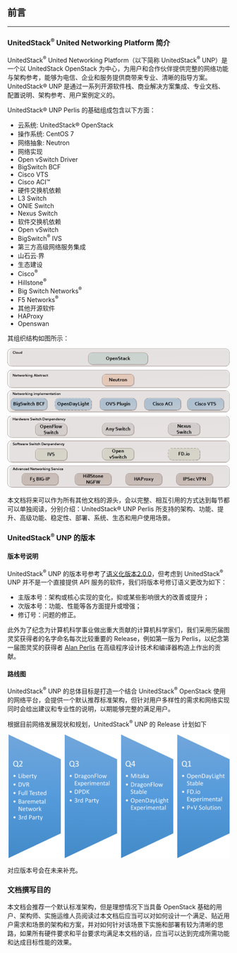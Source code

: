 ## 前言

---

### UnitedStack<sup>®</sup> United Networking Platform 简介

UnitedStack<sup>®</sup> United Networking Platform（以下简称 UnitedStack<sup>®</sup> UNP）是一个以 UnitedStack OpenStack 为中心，为用户和合作伙伴提供完整的网络功能与架构参考，能够为电信、企业和服务提供商带来专业、清晰的指导方案。UnitedStack® UNP 是通过一系列开源软件栈、商业解决方案集成、专业文档、配置说明、架构参考、用户案例定义的。

UnitedStack® UNP Perlis 的基础组成包含以下方面：
 - 云系统: UnitedStack® OpenStack
 - 操作系统: CentOS 7
 - 网络抽象: Neutron
 - 网络实现
  - Open vSwitch Driver
  - BigSwitch BCF
  - Cisco VTS
  - Cisco ACI™
 - 硬件交换机依赖
  - L3 Switch
  - ONIE Switch
  - Nexus Switch
 - 软件交换机依赖
  - Open vSwitch
  - BigSwitch<sup>®</sup> IVS
 - 第三方高级网络服务集成
  - 山石云∙界
 - 生态建设
  - Cisco<sup>®</sup>
  - Hillstone<sup>®</sup>
  - Big Switch Networks<sup>®</sup>
  - F5 Networks<sup>®</sup>
 - 其他开源软件
  - HAProxy
  - Openswan

其组织结构如图所示：

![unp_arch][1]

本文档将来可以作为所有其他文档的源头，会以完整、相互引用的方式达到每节都可以单独阅读，分别介绍：UnitedStack® UNP Perlis 所支持的架构、功能、提升、高级功能、稳定性、部署、系统、生态和用户使用场景。

### UnitedStack<sup>®</sup> UNP 的版本

#### 版本号说明

UnitedStack<sup>®</sup> UNP 的版本号参考了[语义化版本2.0.0](http://semver.org/lang/zh-CN/)，但考虑到 UnitedStack<sup>®</sup> UNP 并不是一个直接提供 API 服务的软件，我们将版本号修订语义更改为如下：
 - 主版本号：架构或核心实现的变化，抑或某些影响很大的改善或提升；
 - 次版本号：功能、性能等各方面提升或增强；
 - 修订号：问题的修正。

此外为了纪念为计算机科学事业做出重大贡献的计算机科学家们，我们采用历届图灵奖获得者的名字命名每次比较重要的 Release，例如第一版为 Perlis，以纪念第一届图灵奖的获得者 [Alan Perlis](https://en.wikipedia.org/wiki/Alan_Perlis)  在高级程序设计技术和编译器构造上作出的贡献。

#### 路线图

UnitedStack<sup>®</sup> UNP 的总体目标是打造一个结合 UnitedStack<sup>®</sup> OpenStack 使用的网络平台，会提供一个默认推荐标准架构，但针对用户多样性的需求和网络实现同时会给出建议和专业性的说明，以期能够完整的满足用户。

 根据目前网络发展现状和规划，UnitedStack<sup>®</sup> UNP 的 Release 计划如下
 
![plan][2]

对应版本号会在未来补充。


### 文档撰写目的

本文档会推荐一个默认标准架构，但是理想情况下当具备 OpenStack 基础的用户、架构师、实施运维人员阅读过本文档后应当可以对如何设计一个满足、贴近用户需求和场景的架构和方案，并对如何针对该场景下实施和部署有较为清晰的思路，如果所有硬件要求和平台要求均满足本文档的话，应当可以达到完成所需功能和达成目标性能的效果。


[1]: images/preface/UNPv0.1.png
[2]: images/preface/1-year-plan.png